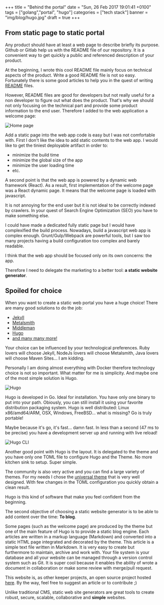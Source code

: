 +++
title = "Behind the portal"
date = "Sun, 26 Feb 2017 19:01:41 +0100"
tags = ["golang","portal", "hugo"]
categories = ["tech stack"]
banner = "img/blog/hugo.jpg"
draft = true
+++

## From static page to static portal

Any product should have at least a web page to describe briefly its purpose.
Github or Gitlab help us with the README file of our repository. It is a
convenient way to get quickly a public and referenced description of your
product.

At the beginning, I wrote this cool README file mainly focus on technical
aspects of the product. Write a good README file is not so easy. Fortunately
there is some good articles to help you in the quest of writing [README][readme]
files.

However, README files are good for developers but not really useful for a non
developer to figure out what does the product.
That's why we should not only focusing on the technical part and provide some
product information to the end user.
Therefore I added to the web application a welcome page:

![Home page][old-homepage]

Add a static page into the web app code is easy but I was not comfortable with.
First I don't like the idea to add static contents to the web app.
I would like to get the tiniest deployable artifact in order to:

- minimize the build time
- minimize the global size of the app
- minimize the user loading time
- etc.

A second point is that the web app is powered by a dynamic web framework (React).
As a result, first implementation of the welcome page was a React dynamic page.
It means that the welcome page is loaded with javascript.

It is not annoying for the end user but it is not ideal to be correctly indexed
by crawlers. In your quest of Search Engine Optimization (SEO) you have to make
something else.

I could have made a dedicated fully static page but I would have complexified
the build process. Nowadays, build a javascript web app is complex enough.
Grunt/Gulp/Webpack are powerful tools, but I saw too many projects having a
build configuration too complex and barely readable.

I think that the web app should be focused only on its own concerns: the app.

Therefore I need to  delegate the marketing to a better tool:
**a static website generator**.

## Spoiled for choice

When you want to create a static web portal you have a huge choice!
There are many good solutions to do the job:

- [Jekyll][jekyll]
- [Metalsmith][metalsmith]
- [Middleman][middleman]
- [Hugo][hugo]
- [and many many more!][staticgen]

Your choice can be influenced by your technological preferences. Ruby lovers
will choose Jekyll, NodeJs lovers will choose Metalsmith, Java lovers will
choose Maven Sites... I am kidding.

Personally I am doing almost everything with Docker therefore technology choice
is not so important. What matter for me is simplicity. And maybe one of the most
simple solution is Hugo.

![Hugo][hugo-logo]

Hugo is developed in Go. Ideal for installation. You have only one binary to put
into your path. Obiously, you can still install it using your favorite
distribution packaging system. Hugo is well distributed: Linux x86/amd64/ARM,
OSX, Windows, FreeBSD... what is missing? Go is truly portable!

Maybe because it's go, it's fast... damn fast. In less than a second (47 ms to
be precise) you have a development server up and running with live reload!

![Hugo CLI][hugo-cli]

Another good point with Hugo is the layout. It is delegated to the theme and you
have only one TOML file to configure Hugo and the Theme. No more kitchen sink to
setup. Super simple.

The community is also very active and you can find a large variety of themes.
For my needs I chose the [universal theme][universal-theme] that is very well
designed.
With few changes in the TOML configuration you quickly obtain a clean result.

Hugo is this kind of software that make you feel confident from the beginning.

The second objective of choosing a static website generator is to be able to add
content over the time: **To blog**.

Some pages (such as the welcome page) are produced by the theme but one of the
main feature of Hugo is to provide a static blog engine.
Each articles are written in a markup language (Markdown) and converted into a
static HTML page integrated and decorated by the theme.
This article is a simple text file written in Markdown.
It is very easy to create but furthermore to maintain, archive and work with.
Your file system is your database and all your website can be managed through a
version control system such as Git.
It is super cool because it enables the ability of wrote a document in
collaboration or make some review with merge/pull request.

This website is, as other keeper projects, an open source project hosted
[here][here]. By the way, feel free to suggest an article or to contribute ;)

Unlike traditional CMS, static web site generators are great tools to create
robust, secure, scalable, collaborative and **simple** websites.


[old-homepage]: /img/blog/old-homepage.png "Old homepage"
[hugo-logo]: /img/blog/hugo-logo.png "Hugo logo"
[hugo-cli]: /img/blog/hugo-cli.png "Hugo CLI"
[readme]: https://thejunkland.com/blog/how-to-write-good-readme.html
[jekyll]: https://jekyllrb.com/
[metalsmith]: http://www.metalsmith.io/
[middleman]: https://middlemanapp.com/
[hugo]: https://gohugo.io/
[staticgen]: https://www.staticgen.com/
[universal-theme]: https://themes.gohugo.io/hugo-universal-theme/
[here]: https://github.com/nunux-keeper/nunux-keeper.github.io

